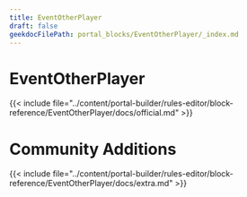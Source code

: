 ```yaml
---
title: EventOtherPlayer
draft: false
geekdocFilePath: portal_blocks/EventOtherPlayer/_index.md
---
```

# EventOtherPlayer
{{< include file="../content/portal-builder/rules-editor/block-reference/EventOtherPlayer/docs/official.md" >}}

# Community Additions

{{< include file="../content/portal-builder/rules-editor/block-reference/EventOtherPlayer/docs/extra.md" >}}